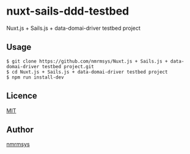 nuxt-sails-ddd-testbed
====
Nuxt.js + Sails.js + data-domai-driver testbed project

## Usage
```
$ git clone https://github.com/nmrmsys/Nuxt.js + Sails.js + data-domai-driver testbed project.git
$ cd Nuxt.js + Sails.js + data-domai-driver testbed project
$ npm run install-dev
```

## Licence

[MIT](http://opensource.org/licenses/mit-license.php)

## Author

[nmrmsys](https://github.com/nmrmsys)